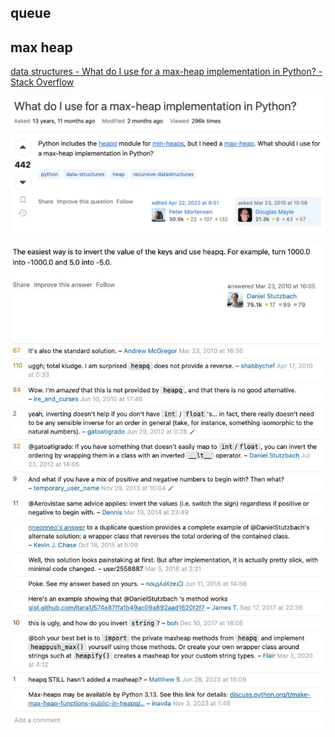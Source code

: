 
## queue








## max heap

[data structures - What do I use for a max-heap implementation in Python? - Stack Overflow](https://stackoverflow.com/questions/2501457/what-do-i-use-for-a-max-heap-implementation-in-python)


![](../!assets/attachments/Pasted%20image%2020240304190041.png)


![](../!assets/attachments/Pasted%20image%2020240304190105.png)